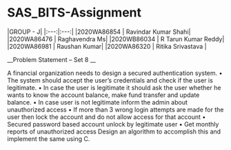 # SAS_BITS-Assignment

|GROUP - J|
|:---:|:---:|
|2020WA86854 | Ravindar Kumar Shahi|
|2020WA86476 | Raghavendra Ms|
|2020WB86034 | R Tarun Kumar Reddy|
|2020WA86981 | Raushan Kumar|
|2020WA86320 | Ritika Srivastava |



__Problem Statement – Set 8 __

A financial organization needs to design a secured authentication system. 
•	The system should accept the user’s credentials and check if the user is legitimate. 
•	In case the user is legitimate it should ask the user whether he wants to know the account balance, make fund transfer and update balance. 
•	In case user is not legitimate inform the admin about unauthorized access
•	If more than 3 wrong login attempts are made for the user then lock the account and do not allow access for that account
•	Secured password based account unlock by legitimate user
•	Get monthly reports of unauthorized access
Design an algorithm to accomplish this and implement the same using C.
